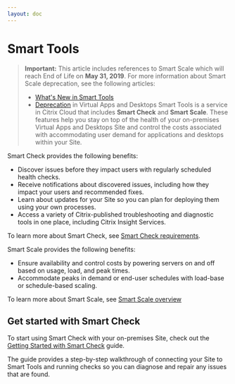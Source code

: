 ```yaml
---
layout: doc
---
```

# Smart Tools

> **Important:**
> This article includes references to Smart Scale which will reach End of Life on **May 31, 2019**. For more information about Smart Scale deprecation, see the following articles:
>
> *  [What's New in Smart Tools](https://docs.citrix.com/en-us/smart-tools/whats-new.html)
> *  [Deprecation](https://docs.citrix.com/en-us/citrix-virtual-apps-desktops/whats-new/removed-features.html) in Virtual Apps and Desktops
Smart Tools is a service in Citrix Cloud that includes **Smart Check** and **Smart Scale**. These features help you stay on top of the health of your on-premises Virtual Apps and Desktops Site and control the costs associated with accommodating user demand for applications and desktops within your Site.

Smart Check provides the following benefits:

*  Discover issues before they impact users with regularly scheduled health checks.
*  Receive notifications about discovered issues, including how they impact your users and recommended fixes.
*  Learn about updates for your Site so you can plan for deploying them using your own processes.
*  Access a variety of Citrix-published troubleshooting and diagnostic tools in one place, including Citrix Insight Services.

To learn more about Smart Check, see [Smart Check requirements](/en-us/smart-tools/system-requirements/check-requirements.html).

Smart Scale provides the following benefits:

*  Ensure availability and control costs by powering servers on and off based on usage, load, and peak times.
*  Accommodate peaks in demand or end-user schedules with load-base or schedule-based scaling.

To learn more about Smart Scale, see [Smart Scale overview](/en-us/smart-tools/scale/about-scale.html)

## Get started with Smart Check

To start using Smart Check with your on-premises Site, check out the [Getting Started with Smart Check](/en-us/smart-tools/get-started/quick-start.html) guide.

The guide provides a step-by-step walkthrough of connecting your Site to Smart Tools and running checks so you can diagnose and repair any issues that are found.
